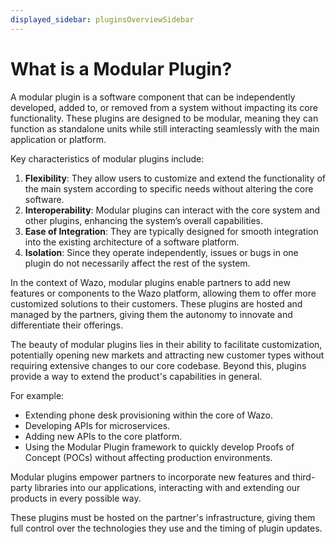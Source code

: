 ```yaml
---
displayed_sidebar: pluginsOverviewSidebar
---
```


# What is a Modular Plugin?

A modular plugin is a software component that can be independently developed, added to, or removed from a system without impacting its core functionality. These plugins are designed to be modular, meaning they can function as standalone units while still interacting seamlessly with the main application or platform.

Key characteristics of modular plugins include:

1. **Flexibility**: They allow users to customize and extend the functionality of the main system according to specific needs without altering the core software.
2. **Interoperability**: Modular plugins can interact with the core system and other plugins, enhancing the system’s overall capabilities.
3. **Ease of Integration**: They are typically designed for smooth integration into the existing architecture of a software platform.
4. **Isolation**: Since they operate independently, issues or bugs in one plugin do not necessarily affect the rest of the system.

In the context of Wazo, modular plugins enable partners to add new features or components to the Wazo platform, allowing them to offer more customized solutions to their customers. These plugins are hosted and managed by the partners, giving them the autonomy to innovate and differentiate their offerings.

The beauty of modular plugins lies in their ability to facilitate customization, potentially opening new markets and attracting new customer types without requiring extensive changes to our core codebase. Beyond this, plugins provide a way to extend the product's capabilities in general.

For example:

- Extending phone desk provisioning within the core of Wazo.
- Developing APIs for microservices.
- Adding new APIs to the core platform.
- Using the Modular Plugin framework to quickly develop Proofs of Concept (POCs) without affecting production environments.

Modular plugins empower partners to incorporate new features and third-party libraries into our applications, interacting with and extending our products in every possible way.

These plugins must be hosted on the partner's infrastructure, giving them full control over the technologies they use and the timing of plugin updates.
